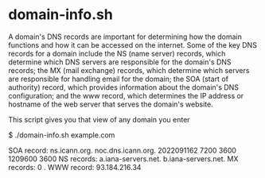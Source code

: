 # domain-info.sh

A domain's DNS records are important for determining how the domain functions and how it can be accessed on the internet. Some of the key DNS records for a domain include the NS (name server) records, which determine which DNS servers are responsible for the domain's DNS records; the MX (mail exchange) records, which determine which servers are responsible for handling email for the domain; the SOA (start of authority) record, which provides information about the domain's DNS configuration; and the www record, which determines the IP address or hostname of the web server that serves the domain's website.

This script gives you that view of any domain you enter

$ ./domain-info.sh example.com

  SOA record:
  ns.icann.org. noc.dns.icann.org. 2022091162 7200 3600 1209600 3600
  NS records:
  a.iana-servers.net.
  b.iana-servers.net.
  MX records:
  0 .
  WWW record:
  93.184.216.34
